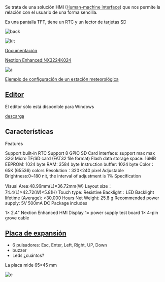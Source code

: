 Se trata de una solución HMI ([Human-machine Interface](https://en.wikipedia.org/wiki/User_interface)) que nos permite la relación con el usuario de una forma sencilla.

Es una pantalla TFT, tiene un RTC y un lector de tarjetas SD

![back](https://lh3.googleusercontent.com/XZiado1gXqQg79TjF1PMWADmmPLQBYN8CXt2fiU1QwXW7XKqFRPgX4V740GGUKOyfMJCoaDNIrQ=w1435-h797-no)


![kit](https://lh3.googleusercontent.com/pJvtP9li3W0KkZ8oqmuS54wVefsvQWrXyYbOmDjAMuk-VbLxI8vjG4k9hE85AWUjPXwRceJ9GHk=w1718-h796-no)

[Documentación](https://www.itead.cc/wiki/Nextion_HMI_Solution)

[Nextion Enhanced
NX3224K024](https://www.itead.cc/nextion-nx3224k024.html?acc=70efdf2ec9b086079795c442636b55fb)

![a](https://cdn.itead.cc/media/catalog/product/2/_/2.4_nextion_enhanced_hmi_display-10.jpg)




[Ejemplo de configuración de un estación meteorológica](https://www.itead.cc/blog/nextion-weather-station-tutorial/)

## [Editor](https://nextion.itead.cc/)

El editor sólo está disponible para Windows

[descarga](https://nextion.itead.cc/download.html)

## Características

 Features

 Support built-in RTC
 Support 8 GPIO
 SD Card interface: support max max 32G Micro TF/SD card (FAT32 file format)
 Flash data storage space: 16MB
 EEPROM: 1024 byte
 RAM: 3584 byte
 Instruction buffer: 1024 byte
 Color：65K (65536) colors
 Resolution：320×240 pixel
 Adjustable Brightness:0~180 nit, the interval of adjustment is 1%
 Specification

 Visual Area:48.96mm(L)×36.72mm(W)
 Layout size：74.4(L)×42.72(W)×5.8(H)
 Touch type: Resistive
 Backlight：LED
 Backlight lifetime (Average): >30,000 Hours
 Net Weight: 25.8 g
 Recommended power supply: 5V 500mA DC
 Package includes

 1× 2.4" Nextion Enhanced HMI Display
 1× power supply test board
 1× 4-pin grove cable

## [Placa de expansión](https://www.itead.cc/nextion-expansion-board.html?acc=70efdf2ec9b086079795c442636b55fb)

* 6 pulsadores: Esc, Enter, Left, Right, UP, Down
* buzzer
* Leds ¿cuántos?

La placa mide  65*45 mm

 ![e](https://cdn.itead.cc/media/catalog/product/cache/1/image/9df78eab33525d08d6e5fb8d27136e95/n/e/nextion_enhanced_expansion_board-2.jpg)
